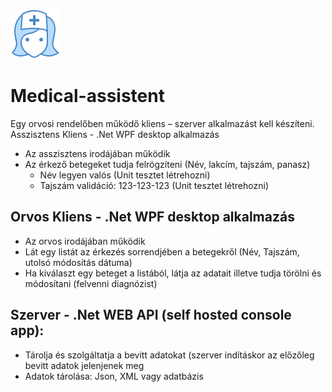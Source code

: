 ![logo](https://github.com/pacifastacus/Medical-assistent/blob/master/Client/assistent-80.png "Logo")
# Medical-assistent
Egy orvosi rendelőben működő kliens – szerver alkalmazást kell készíteni.
Asszisztens Kliens - .Net WPF desktop alkalmazás
  * Az asszisztens irodájában működik
  * Az érkező betegeket tudja felrögzíteni (Név, lakcím, tajszám, panasz)
    * Név legyen valós (Unit tesztet létrehozni)
    * Tajszám validáció: 123-123-123 (Unit tesztet létrehozni)

## Orvos Kliens - .Net WPF desktop alkalmazás
  * Az orvos irodájában működik
  * Lát egy listát az érkezés sorrendjében a betegekről (Név, Tajszám, utolsó módosítás dátuma)
  * Ha kiválaszt egy beteget a listából, látja az adatait illetve tudja törölni és módosítani (felvenni diagnózist)

## Szerver - .Net WEB API (self hosted console app):
  * Tárolja és szolgáltatja a bevitt adatokat (szerver indításkor az előzőleg bevitt adatok jelenjenek meg
  * Adatok tárolása: Json, XML vagy adatbázis
